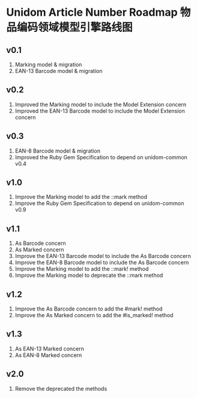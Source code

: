 # Unidom Article Number Roadmap 物品编码领域模型引擎路线图

## v0.1
1. Marking model & migration
2. EAN-13 Barcode model & migration

## v0.2
1. Improved the Marking model to include the Model Extension concern
2. Improved the EAN-13 Barcode model to include the Model Extension concern

## v0.3
1. EAN-8 Barcode model & migration
2. Improved the Ruby Gem Specification to depend on unidom-common v0.4

## v1.0
1. Improve the Marking model to add the ::mark method
2. Improve the Ruby Gem Specification to depend on unidom-common v0.9

## v1.1
1. As Barcode concern
2. As Marked concern
3. Improve the EAN-13 Barcode model to include the As Barcode concern
4. Improve the EAN-8 Barcode model to include the As Barcode concern
5. Improve the Marking model to add the ::mark! method
6. Improve the Marking model to deprecate the ::mark method

## v1.2
1. Improve the As Barcode concern to add the #mark! method
2. Improve the As Marked concern to add the #is_marked! method

## v1.3
1. As EAN-13 Marked concern
2. As EAN-8 Marked concern

## v2.0
1. Remove the deprecated the methods
